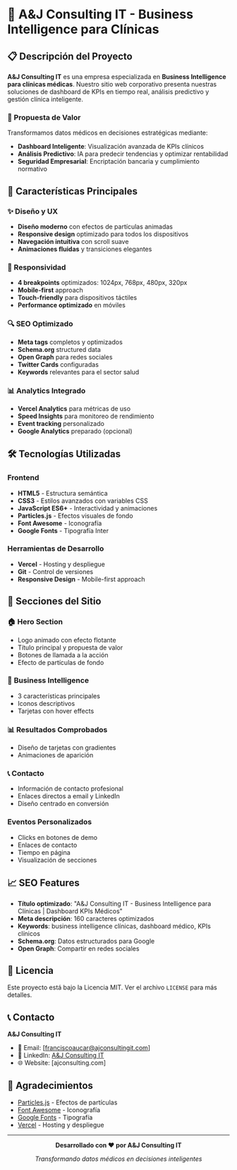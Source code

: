 # 🏥 A&J Consulting IT - Business Intelligence para Clínicas

## 📋 Descripción del Proyecto

**A&J Consulting IT** es una empresa especializada en **Business Intelligence para clínicas médicas**. Nuestro sitio web corporativo presenta nuestras soluciones de dashboard de KPIs en tiempo real, análisis predictivo y gestión clínica inteligente.

### 🎯 Propuesta de Valor

Transformamos datos médicos en decisiones estratégicas mediante:
- **Dashboard Inteligente**: Visualización avanzada de KPIs clínicos
- **Análisis Predictivo**: IA para predecir tendencias y optimizar rentabilidad
- **Seguridad Empresarial**: Encriptación bancaria y cumplimiento normativo

## 🚀 Características Principales

### ✨ Diseño y UX
- **Diseño moderno** con efectos de partículas animadas
- **Responsive design** optimizado para todos los dispositivos
- **Navegación intuitiva** con scroll suave
- **Animaciones fluidas** y transiciones elegantes

### 📱 Responsividad
- **4 breakpoints** optimizados: 1024px, 768px, 480px, 320px
- **Mobile-first** approach
- **Touch-friendly** para dispositivos táctiles
- **Performance optimizado** en móviles

### 🔍 SEO Optimizado
- **Meta tags** completos y optimizados
- **Schema.org** structured data
- **Open Graph** para redes sociales
- **Twitter Cards** configuradas
- **Keywords** relevantes para el sector salud

### 📊 Analytics Integrado
- **Vercel Analytics** para métricas de uso
- **Speed Insights** para monitoreo de rendimiento
- **Event tracking** personalizado
- **Google Analytics** preparado (opcional)

## 🛠️ Tecnologías Utilizadas

### Frontend
- **HTML5** - Estructura semántica
- **CSS3** - Estilos avanzados con variables CSS
- **JavaScript ES6+** - Interactividad y animaciones
- **Particles.js** - Efectos visuales de fondo
- **Font Awesome** - Iconografía
- **Google Fonts** - Tipografía Inter

### Herramientas de Desarrollo
- **Vercel** - Hosting y despliegue
- **Git** - Control de versiones
- **Responsive Design** - Mobile-first approach

## 📱 Secciones del Sitio

### 🏠 **Hero Section**
- Logo animado con efecto flotante
- Título principal y propuesta de valor
- Botones de llamada a la acción
- Efecto de partículas de fondo

### 💼 **Business Intelligence**
- 3 características principales
- Iconos descriptivos
- Tarjetas con hover effects

### 📊 **Resultados Comprobados**
- Diseño de tarjetas con gradientes
- Animaciones de aparición

### 📞 **Contacto**
- Información de contacto profesional
- Enlaces directos a email y LinkedIn
- Diseño centrado en conversión


### Eventos Personalizados
- Clicks en botones de demo
- Enlaces de contacto
- Tiempo en página
- Visualización de secciones

## 📈 SEO Features

- **Título optimizado**: "A&J Consulting IT - Business Intelligence para Clínicas | Dashboard KPIs Médicos"
- **Meta descripción**: 160 caracteres optimizados
- **Keywords**: business intelligence clínicas, dashboard médico, KPIs clínicos
- **Schema.org**: Datos estructurados para Google
- **Open Graph**: Compartir en redes sociales

## 📝 Licencia

Este proyecto está bajo la Licencia MIT. Ver el archivo `LICENSE` para más detalles.

## 📞 Contacto

**A&J Consulting IT**
- 📧 Email: [franciscoaucar@ajconsultingit.com]
- 💼 LinkedIn: [A&J Consulting IT](https://www.linkedin.com/company/a-j-consultingit-software/about/)
- 🌐 Website: [ajconsulting.com]

## 🙏 Agradecimientos

- [Particles.js](https://vincentgarreau.com/particles.js/) - Efectos de partículas
- [Font Awesome](https://fontawesome.com/) - Iconografía
- [Google Fonts](https://fonts.google.com/) - Tipografía
- [Vercel](https://vercel.com/) - Hosting y despliegue

---

<div align="center">

**Desarrollado con ❤️ por A&J Consulting IT**

*Transformando datos médicos en decisiones inteligentes*

</div>
